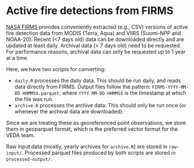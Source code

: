 # Active fire detections from FIRMS

[NASA FIRMS](https://firms.modaps.eosdis.nasa.gov) provides conveniently extracted (e.g., CSV) versions of active fire detection data from MODIS (Terra, Aqua) and VIIRS (Suomi-NPP and NOAA-20).
Recent (<7 days old) data can be downloaded directly and are updated at least daily.
Archival data (> 7 days old) need to be requested.
For performance reasons, archival data can only be requested up to 1 year at a time.

Here, we have two scripts for converting:

- `daily.R` processes the daily data. This should be run daily, and reads data directly from FIRMS. Output files follow the pattern: `FIRMS-YYYY-MM-DD-HHMMSS.parquet`, where `YYYY-MM-DD-HHMMSS` is the timestamp at which the file was run.
- `archive.R` processes the archive data. This should only be run once (or whenever the archival data are downloaded).

Since we are treating these as georeferenced point observations, we store them in geoparquet format, which is the preferred vector format for the VEDA team.

Raw input data (mostly, yearly archives for `archive.R`) are stored in `raw-input/`.
Processed parquet files produced by both scripts are stored in `processed-output/`.
